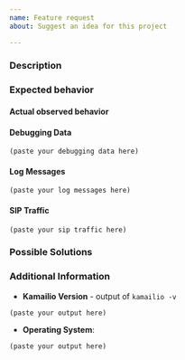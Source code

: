 ```yaml
---
name: Feature request
about: Suggest an idea for this project

---
```


<!--
Kamailio Project uses GitHub Issues only for bugs in the code or feature requests. Please use this template only for feature requests.

If you have questions about using Kamailio or related to its configuration file, ask on sr-users mailing list:

  * https://lists.kamailio.org/mailman3/postorius/lists/sr-users.lists.kamailio.org/

If you have questions about developing extensions to Kamailio or its existing C code, ask on sr-dev mailing list:

  * https://lists.kamailio.org/mailman3/postorius/lists/sr-dev.lists.kamailio.org/

Please try to fill this template as much as possible for any issue. It helps the developers to troubleshoot the issue.

If you submit a feature request (or enhancement) add the description of what you would like to be added.

If there is no content to be filled in a section, the entire section can be removed.

You can delete the comments from the template sections when filling.

You can delete next line and everything above before submitting (it is a comment).
-->

### Description

<!--
Explain what you did, what you expected to happen, and what actually happened.
-->

### Expected behavior

#### Actual observed behavior

#### Debugging Data

```
(paste your debugging data here)
```

#### Log Messages

<!--
Check the syslog file and if there are relevant log messages printed by Kamailio, add them next, or attach to issue, or provide a link to download them (e.g., to a pastebin site).
-->

```
(paste your log messages here)
```

#### SIP Traffic

<!--
If the issue is exposed by processing specific SIP messages, grab them with ngrep or save in a pcap file, then add them next, or attach to issue, or provide a link to download them (e.g., to a pastebin site).
-->

```
(paste your sip traffic here)
```

### Possible Solutions

<!--
If you found a solution or workaround for the issue, describe it. Ideally, provide a pull request with a improvement.
-->

### Additional Information

  * **Kamailio Version** - output of `kamailio -v`

```
(paste your output here)
```

* **Operating System**:

<!--
Details about the operating system, the type: Linux (e.g.,: Debian 8.4, Ubuntu 16.04, CentOS 7.1, ...), MacOS, xBSD, Solaris, ...;
Kernel details (output of `uname -a`)
-->

```
(paste your output here)
```
